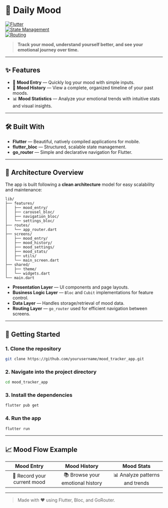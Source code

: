 # 🌟 Daily Mood

[![Flutter](https://img.shields.io/badge/Flutter-Framework-blue?logo=flutter)](https://flutter.dev/)  
[![State Management](https://img.shields.io/badge/State%20Management-flutter_bloc-blueviolet)](https://pub.dev/packages/flutter_bloc)  
[![Routing](https://img.shields.io/badge/Routing-go_router-lightgreen)](https://pub.dev/packages/go_router)  

> **Track your mood, understand yourself better, and see your emotional journey over time.**

---

## ✨ Features

- 📅 **Mood Entry** — Quickly log your mood with simple inputs.
- 📜 **Mood History** — View a complete, organized timeline of your past moods.
- 📊 **Mood Statistics** — Analyze your emotional trends with intuitive stats and visual insights.

---

## 🛠️ Built With

- **Flutter** — Beautiful, natively compiled applications for mobile.
- **flutter_bloc** — Structured, scalable state management.
- **go_router** — Simple and declarative navigation for Flutter.

---

## 🧩 Architecture Overview

The app is built following a **clean architecture** model for easy scalability and maintenance:

```
lib/
├── features/
│   ├── mood_entry/
│   ├── carousel_bloc/
│   ├── navigation_bloc/
│   └── settings_bloc/
├── routes/
│   └── app_router.dart
├── screens/
│   ├── mood_entry/
│   ├── mood_history/
│   ├── mood_settings/
│   ├── mood_stats/
│   ├── utils/
│   └── main_screen.dart
├── shared/
│   ├── theme/
│   └── widgets.dart
└── main.dart
```

- **Presentation Layer** — UI components and page layouts.
- **Business Logic Layer** — `Bloc` and `Cubit` implementations for feature control.
- **Data Layer** — Handles storage/retrieval of mood data.
- **Routing Layer** — `go_router` used for efficient navigation between screens.

---

## 🚀 Getting Started

### 1. Clone the repository
```bash
git clone https://github.com/yourusername/mood_tracker_app.git
```

### 2. Navigate into the project directory
```bash
cd mood_tracker_app
```

### 3. Install the dependencies
```bash
flutter pub get
```

### 4. Run the app
```bash
flutter run
```

---

## 📈 Mood Flow Example

| Mood Entry | Mood History | Mood Stats |
|:----------:|:------------:|:----------:|
| 📝 Record your current mood | 📚 Browse your emotional history | 📊 Analyze patterns and trends |

---

> Made with ❤️ using Flutter, Bloc, and GoRouter.
